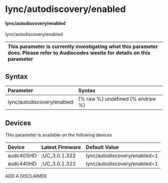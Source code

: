﻿---
description: lync/autodiscovery/enabled
search: false
---

# lync/autodiscovery/enabled

#### lync/autodiscovery/enabled

lync/autodiscovery/enabled


| This parameter is currently investigating what this parameter does. Please refer to Audiocodes wesite for details on this parameter | 
| :--- |

## Syntax
| Parameter | Syntax |
| :--- | :--- |
|lync/autodiscovery/enabled | {% raw %} undefined {% endraw %}|

## Devices
This parameter is available on the following devices

| Device | Latest Firmware | Default Value |
|:---|:---|:---|
| audc405HD | ;UC_3.0.1.322 | lync/autodiscovery/enabled=1 
| audc440HD | ;UC_3.0.1.322 | lync/autodiscovery/enabled=1 

ADD A DISCLAIMER
